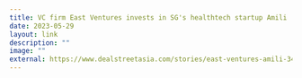 ```yaml
---
title: VC firm East Ventures invests in SG's healthtech startup Amili
date: 2023-05-29
layout: link
description: ""
image: ""
external: https://www.dealstreetasia.com/stories/east-ventures-amili-345537
---
```

